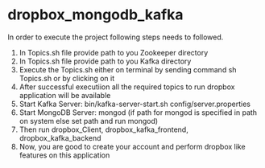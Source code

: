 # dropbox_mongodb_kafka

In order to execute the project following steps needs to followed.
1) In Topics.sh file provide path to you Zookeeper directory
2) In Topics.sh file provide path to you Kafka directory
3) Execute the Topics.sh either on terminal by sending command sh Topics.sh or by clicking on it
4) After successful executiion all the required topics to run dropbox application will be available
5) Start Kafka Server: bin/kafka-server-start.sh config/server.properties
6) Start MongoDB Server: mongod (if path for mongod is specified in path on system else set path and run mongod)
7) Then run dropbox_Client, dropbox_kafka_frontend, dropbox_kafka_backend
8) Now, you are good to create your account and perform dropbox like features on this application
